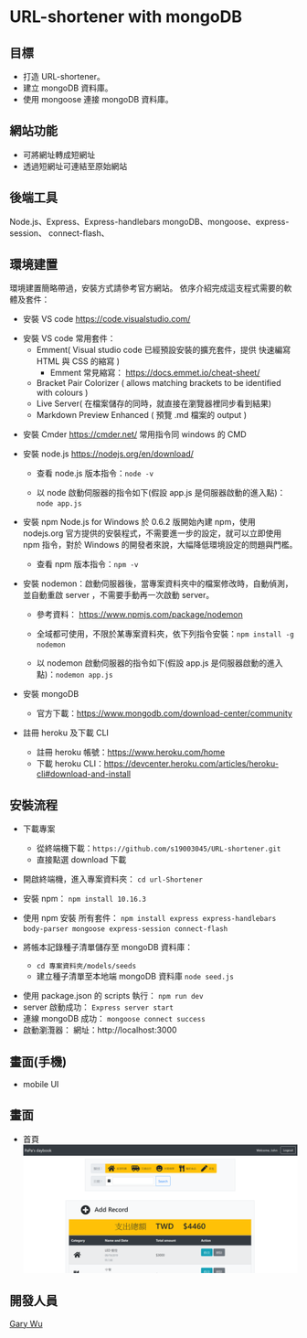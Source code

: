 # URL-shortener with mongoDB

## 目標

- 打造 URL-shortener。
- 建立 mongoDB 資料庫。
- 使用 mongoose 連接 mongoDB 資料庫。

## 網站功能

- 可將網址轉成短網址
- 透過短網址可連結至原始網站

## 後端工具

Node.js、Express、Express-handlebars
mongoDB、mongoose、express-session、
connect-flash、

## 環境建置

環境建置簡略帶過，安裝方式請參考官方網站。
依序介紹完成這支程式需要的軟體及套件：

- 安裝 VS code
  https://code.visualstudio.com/

* 安裝 VS code 常用套件：
  - Emment( Visual studio code 已經預設安裝的擴充套件，提供 快速編寫 HTML 與 CSS 的縮寫 )
    - Emment 常見縮寫： https://docs.emmet.io/cheat-sheet/
  - Bracket Pair Colorizer ( allows matching brackets to be identified with colours )
  - Live Server( 在檔案儲存的同時，就直接在瀏覽器裡同步看到結果)
  - Markdown Preview Enhanced ( 預覽 .md 檔案的 output )

- 安裝 Cmder
  https://cmder.net/
  常用指令同 windows 的 CMD
- 安裝 node.js
  https://nodejs.org/en/download/

  - 查看 node.js 版本指令：`node -v`

  - 以 node 啟動伺服器的指令如下(假設 app.js 是伺服器啟動的進入點)：`node app.js`

- 安裝 npm
  Node.js for Windows 於 0.6.2 版開始內建 npm，使用 nodejs.org 官方提供的安裝程式，不需要進一步的設定，就可以立即使用 npm 指令，對於 Windows 的開發者來說，大幅降低環境設定的問題與門檻。
  - 查看 npm 版本指令：`npm -v`
- 安裝 nodemon：啟動伺服器後，當專案資料夾中的檔案修改時，自動偵測，並自動重啟 server ，不需要手動再一次啟動 server。

  - 參考資料： https://www.npmjs.com/package/nodemon
  - 全域都可使用，不限於某專案資料夾，依下列指令安裝：`npm install -g nodemon`

  - 以 nodemon 啟動伺服器的指令如下(假設 app.js 是伺服器啟動的進入點)：`nodemon app.js`

- 安裝 mongoDB

  - 官方下載：https://www.mongodb.com/download-center/community

- 註冊 heroku 及下載 CLI
  - 註冊 heroku 帳號：https://www.heroku.com/home
  - 下載 heroku CLI：https://devcenter.heroku.com/articles/heroku-cli#download-and-install

## 安裝流程

- 下載專案
  - 從終端機下載：`https://github.com/s19003045/URL-shortener.git`
  - 直接點選 download 下載
- 開啟終端機，進入專案資料夾：
  `cd url-Shortener`
- 安裝 npm：
  `npm install 10.16.3`
- 使用 npm 安裝 所有套件：
  `npm install express express-handlebars body-parser mongoose express-session connect-flash`

- 將帳本記錄種子清單儲存至 mongoDB 資料庫：

  - `cd 專案資料夾/models/seeds`
  - 建立種子清單至本地端 mongoDB 資料庫 `node seed.js`

* 使用 package.json 的 scripts 執行：
  `npm run dev`
* server 啟動成功：
  `Express server start`
* 連線 mongoDB 成功：
  `mongoose connect success`
* 啟動瀏灠器：
  網址：http://localhost:3000

## 畫面(手機)

- mobile UI

## 畫面

- 首頁
  ![首頁](https://github.com/s19003045/expense-tracker/blob/master/imagesForGithub/index_page.png)

## 開發人員

[Gary Wu](https://github.com/s19003045)
